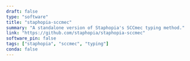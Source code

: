 ```yaml
---
draft: false
type: "software"
title: "staphopia-sccmec"
summary: "A standalone version of Staphopia's SCCmec typing method."
link: "https://github.com/staphopia/staphopia-sccmec"
software_pin: false
tags: ["staphopia", "sccmec", "typing"]
conda: false
---
```

